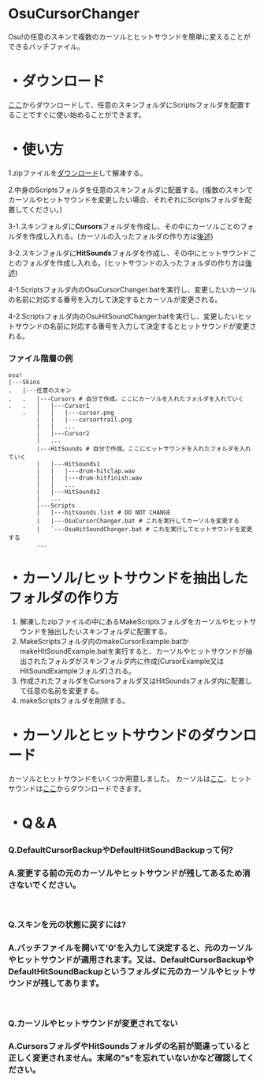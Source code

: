 # OsuCursorChanger
Osu!の任意のスキンで複数のカーソルとヒットサウンドを簡単に変えることができるバッチファイル。

# ・ダウンロード
[ここ](https://github.com/KerorinNorthFox/OsuCursorChanger/releases/latest/download/OsuCursorChanger-v1.0.1-release.zip)からダウンロードして、任意のスキンフォルダにScriptsフォルダを配置することですぐに使い始めることができます。

# ・使い方
1.zipファイルを[ダウンロード](#ダウンロード)して解凍する。

2.中身のScriptsフォルダを任意のスキンフォルダに配置する。(複数のスキンでカーソルやヒットサウンドを変更したい場合、それぞれにScriptsフォルダを配置してください。)

3-1.スキンフォルダに<strong>Cursors</strong>フォルダを作成し、その中にカーソルごとのフォルダを作成し入れる。(カーソルの入ったフォルダの作り方は[後述](#カーソルヒットサウンドを抽出したフォルダの作り方))

3-2.スキンフォルダに<strong>HitSounds</strong>フォルダを作成し、その中にヒットサウンドごとのフォルダを作成し入れる。(ヒットサウンドの入ったフォルダの作り方は[後述](#カーソルヒットサウンドを抽出したフォルダの作り方))

4-1.Scriptsフォルダ内のOsuCursorChanger.batを実行し、変更したいカーソルの名前に対応する番号を入力して決定するとカーソルが変更される。

4-2.Scriptsフォルダ内のOsuHitSoundChanger.batを実行し、変更したいヒットサウンドの名前に対応する番号を入力して決定するとヒットサウンドが変更される。

### ファイル階層の例
```
osu!
|---Skins
.   |---任意のスキン
.   .   |---Cursors # 自分で作成。ここにカーソルを入れたフォルダを入れていく
.   .   |   |---Cursor1
    .   |   |   |---cursor.png
        |   |   |---cursortrail.png
        |   |   ...
        |   |---Cursor2
        |   ...
        |---HitSounds # 自分で作成。ここにヒットサウンドを入れたフォルダを入れていく
        |   |---HitSounds1
        |   |   |---drum-hitclap.wav
        |   |   |---drum-hitfinish.wav
        |   |   ...
        |   |---HitSounds2
        |   ...
        |---Scripts
        |   |---hitsounds.list # DO NOT CHANGE
        |   |---OsuCursorChanger.bat # これを実行してカーソルを変更する
        |   `---OsuHitSoundChanger.bat # これを実行してヒットサウンドを変更する
        ...
```

# ・カーソル/ヒットサウンドを抽出したフォルダの作り方
1. 解凍したzipファイルの中にあるMakeScriptsフォルダをカーソルやヒットサウンドを抽出したいスキンフォルダに配置する。
2. MakeScriptsフォルダ内のmakeCursorExample.batかmakeHitSoundExample.batを実行すると、カーソルやヒットサウンドが抽出されたフォルダがスキンフォルダ内に作成(CursorExample又はHitSoundExampleフォルダ)される。
3. 作成されたフォルダをCursorsフォルダ又はHitSoundsフォルダ内に配置して任意の名前を変更する。
4. makeScriptsフォルダを削除する。

# ・カーソルとヒットサウンドのダウンロード
カーソルとヒットサウンドをいくつか用意しました。
カーソルは[ここ](https://github.com/KerorinNorthFox/OsuCursorChanger/releases/latest/download/Cursors.zip)、ヒットサウンドは[ここ](https://github.com/KerorinNorthFox/OsuCursorChanger/releases/latest/download/HitSounds.zip)からダウンロードできます。

# ・Q＆A
### Q.DefaultCursorBackupやDefaultHitSoundBackupって何?
### A.変更する前の元のカーソルやヒットサウンドが残してあるため消さないでください。
<br>

### Q.スキンを元の状態に戻すには?
### A.バッチファイルを開いて'0'を入力して決定すると、元のカーソルやヒットサウンドが適用されます。又は、DefaultCursorBackupやDefaultHitSoundBackupというフォルダに元のカーソルやヒットサウンドが残してあります。
<br>

### Q.カーソルやヒットサウンドが変更されてない
### A.CursorsフォルダやHitSoundsフォルダの名前が間違っていると正しく変更されません。末尾の"s"を忘れていないかなど確認してください。